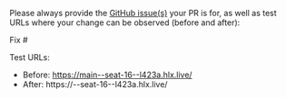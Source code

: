Please always provide the [GitHub issue(s)](../issues) your PR is for, as well as test URLs where your change can be observed (before and after):

Fix #<gh-issue-id>

Test URLs:
- Before: https://main--seat-16--l423a.hlx.live/
- After: https://<branch>--seat-16--l423a.hlx.live/
